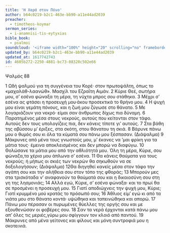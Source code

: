 ```yaml
---
title: 'Η Χαρά στον Πόνο'
author: b64c0219-b2c1-463e-bb90-a11e44ad2039
preacher:
  - timotheos-koymar
sermon_series:
  - i-anamnisi-tis-eytyxias
bible_book:
  - psalmoi
soundcloud: '<iframe width="100%" height="20" scrolling="no" frameborder="no" allow="autoplay" src="https://w.soundcloud.com/player/?url=https%3A//api.soundcloud.com/tracks/709781749%3Fsecret_token%3Ds-nKomh&color=%23ff5500&inverse=false&auto_play=false&show_user=true"></iframe>'
updated_by: b64c0219-b2c1-463e-bb90-a11e44ad2039
updated_at: 1617742743
id: 4605b272-2250-4881-bc73-08328c502e66
---
```

Ψαλμός 88

1 Ωδή ψαλμού για τη συγγένεια του Κορέ· στον πρωτοψάλτη, όπως το «μαχαλάθ-λαανώθ». Μασχίλ του Εζραΐτη Αιμάν.
2 Κύριε Θεέ, σωτήρα μου, σ’ εσένα φώναξα τη μέρα, τη νύχτα μπρος σου στάθηκα.
3 Μέχρι σ’ εσένα ας φτάσει η προσευχή μου·άκου προσεκτικά το θρήνο μου.
4 Η ψυχή μου είναι γεμάτη πόνους,
και η ζωή μου ζύγωσε στο θάνατο.
5 Με λογαριάζουν για νεκρό·
είμαι σαν άνθρωπος δίχως πια δύναμη.
6 Παρατημένος μέσα στους νεκρούς,
αυτούς που κείτονται στον τάφο.
Αυτούς δεν τους υπολογίζεις πια,
δεν κάνεις τίποτε γι’ αυτούς.
7 Στα βάθη της αβύσσου μ’ έριξες,
στα σκότη, στου θάνατου τη σκιά.
8 Βάρυνε πάνω μου ο θυμός σου
κι όλα τα κύματά σου πάνω μου ξέσπασαν.
(Διάψαλμα)
9 Μάκρυνες από μένα τους γνωστούς μου,
μ’ έκανες να ’μαι φρίκη για τα μάτια τους·
έμεινα αποκλεισμένος και δεν μπορώ να διαφύγω. 10 Θολώσανε τα μάτια μου
από την αθλιότητά μου. Όλη τη μέρα, Κύριε, σου φώναζα,τα χέρια μου άπλωνα σ’ εσένα.
11 Θα κάνεις θαύματα για τους νεκρούς;
ή μήπως οι σκιές των νεκρών
θα σηκωθούν να σε δοξολογήσουν;
(Διάψαλμα)
12Θα διηγηθεί κανείς μέσα στον τάφο
την αγάπη σου και την αλήθεια σου στον τόπο της φθοράς;
13 Μπορούν μες στα τρισκόταδα ν’ αναφανούν τα θαύματά σου
και η δικαιοσύνη σου στη γη της λησμονιάς;
14 Αλλά εγώ, Κύριε, σ’ εσένα φώναξα· και το πρωί θα σε προσμένει η προσευχή μου. 15 Γιατί αποδιώχνεις την ψυχή μου, Κύριε; Γιατί κρυμμένο μού κρατάς το πρόσωπό σου;
16 Άθλιος είμ’ εγώ κι από τα νιάτα μου στο θάνατο κοντά· υψώθηκα και ταπεινώθηκα και απορώ.
17 Πάνω μου πέρασαν οι πυρωμένες θύελλες της οργής σου και με εξουθενώσαν οι φοβέρες σου.
18 Σαν τα νερά έρχονται κατά πάνω μου απ’ όλες τις μεριές,γύρω μου σφίγγουν τον κλοιό από παντού.
19 Μάκρυνες από μένα γείτονες και φίλους και μόνη συντροφιά μου η σκοτεινιά.